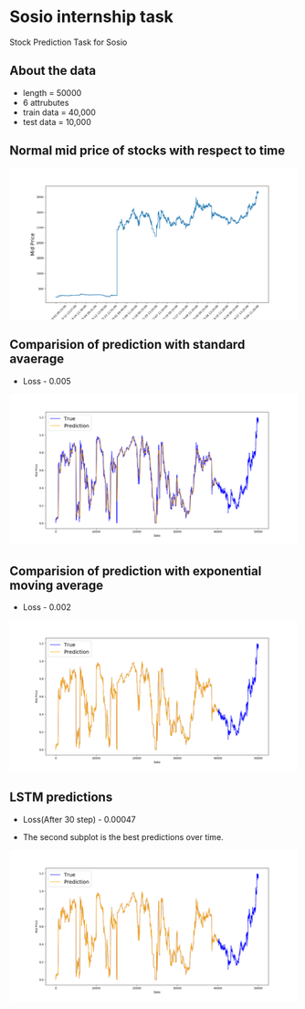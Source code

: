 # Sosio internship task

Stock Prediction Task for Sosio

## About the data

 - length = 50000
 - 6 attrubutes
 - train data = 40,000
 - test data = 10,000

## Normal mid price of stocks with respect to time

![Graph](https://github.com/akhilgup/sosio_internship/blob/master/mid_price_vs_date.png)

## Comparision of prediction with standard avaerage

- Loss - 0.005

![Graph](https://github.com/akhilgup/sosio_internship/blob/master/standard_average.png)

## Comparision of prediction with exponential moving average

- Loss - 0.002

![Graph](https://github.com/akhilgup/sosio_internship/blob/master/expo_moving_average.png)


## LSTM predictions

- Loss(After 30 step) - 0.00047 

- The second subplot is the best predictions over time. 

![Graph](https://github.com/akhilgup/sosio_internship/blob/master/expo_moving_average.png)
